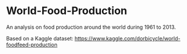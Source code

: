 # World-Food-Production
An analysis on food production around the world during 1961 to 2013. 

Based on a Kaggle dataset: 
https://www.kaggle.com/dorbicycle/world-foodfeed-production
